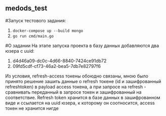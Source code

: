 ## medods_test
#Запуск тестового задания:
1. `docker-compose up --build mongo`
2. `go run cmd/main.go`

#О задании
На этапе запуска проекта в базу данных добавляются два юзера с uuid:
1. d4d46a09-dc0c-4d66-8840-7424ce91db72
2. 09fd5cdf-cf73-46a2-bea5-7db7e82797f6

Из условия, refresh-access токены обоюдно связаны, мною было принято решение зашить данные о refresh токене (id и зашифрованный refreshtoken) в payload access токена, а при запросе на refresh - сравнивать переданный в запросе токен и зашифрованный на соответствие. Refresh token хранится в базе данных в зашифрованном виде и ссылается на uuid юзера, к которому он соотносится, access токен не хранится нигде
